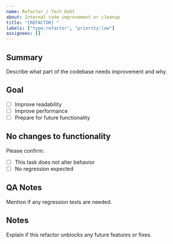```yaml
---
name: Refactor / Tech Debt
about: Internal code improvement or cleanup
title: "[REFACTOR] "
labels: ["type:refactor", "priority:low"]
assignees: []
---
```


## Summary

Describe what part of the codebase needs improvement and why.

## Goal

- [ ] Improve readability
- [ ] Improve performance
- [ ] Prepare for future functionality

## No changes to functionality

Please confirm:
- [ ] This task does not alter behavior
- [ ] No regression expected

## QA Notes

Mention if any regression tests are needed.

## Notes

Explain if this refactor unblocks any future features or fixes.
